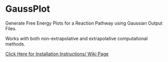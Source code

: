 # GaussPlot
Generate Free Energy Plots for a Reaction Pathway using Gaussian Output Files.

Works with both non-extrapolative and extrapolative computational methods.

[Click Here for Installation Instructions/ Wiki Page](https://github.com/tewest/GaussPlot/wiki)




